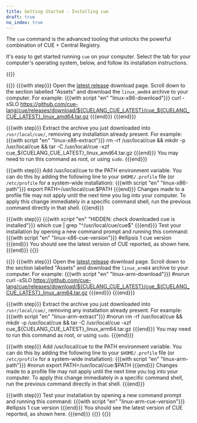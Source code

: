 ```yaml
---
title: Getting Started - Installing cue
draft: true
no_index: true
---
```


The `cue` command is the advanced tooling that unlocks the powerful combination
of CUE + Central Registry.

It's easy to get started running `cue` on your computer.
Select the tab for your computer's operating system, below, and follow its
installation instructions.

{{<tabs>}}

{{<tab name="Linux (x86-64)">}}
{{{with step}}}
Open the [latest release](https://github.com/cue-lang/cue/releases/latest)
download page.
Scroll down to the section labelled "Assets" and download the `linux_amd64`
archive to your computer. For example:
{{{with script "en" "linux-x86-download"}}}
curl -sSLO https://github.com/cue-lang/cue/releases/download/${CUELANG_CUE_LATEST}/cue_${CUELANG_CUE_LATEST}_linux_amd64.tar.gz
{{{end}}}
{{{end}}}

{{{with step}}}
Extract the archive you just downloaded into `/usr/local/cue/`, removing any
installation already present. For example:
{{{with script "en" "linux-x86-extract"}}}
rm -rf /usr/local/cue && mkdir -p /usr/local/cue && tar -C /usr/local/cue -xzf cue_${CUELANG_CUE_LATEST}_linux_amd64.tar.gz
{{{end}}}
You may need to run this command as root, or using `sudo`.
{{{end}}}

{{{with step}}}
Add /usr/local/cue to the PATH environment variable.
You can do this by adding the following line to your `$HOME/.profile` file (or
`/etc/profile` for a system-wide installation):
{{{with script "en" "linux-x86-path"}}}
export PATH=/usr/local/cue:$PATH
{{{end}}}
Changes made to a profile file may not apply until the next time you log into
your computer. To apply this change immediately in a specific command shell,
run the previous command directly in that shell.
{{{end}}}

{{{with step}}}
{{{with _script_ "en" "HIDDEN: check downloaded cue is installed"}}}
which cue | grep "^/usr/local/cue/cue$"
{{{end}}}
Test your installation by opening a new command prompt and running this command:
{{{with script "en" "linux-x86-cue-version"}}}
#ellipsis 1
cue version
{{{end}}}
You should see the latest version of CUE reported, as shown here.
{{{end}}}
{{</tab>}}

{{<tab name="Linux (ARM64)">}}
{{{with step}}}
Open the [latest release](https://github.com/cue-lang/cue/releases/latest)
download page.
Scroll down to the section labelled "Assets" and download the `linux_arm64`
archive to your computer. For example:
{{{with script "en" "linux-arm-download"}}}
#norun
curl -sSLO https://github.com/cue-lang/cue/releases/download/${CUELANG_CUE_LATEST}/cue_${CUELANG_CUE_LATEST}_linux_arm64.tar.gz
{{{end}}}
{{{end}}}

{{{with step}}}
Extract the archive you just downloaded into `/usr/local/cue/`, removing any
installation already present. For example:
{{{with script "en" "linux-arm-extract"}}}
#norun
rm -rf /usr/local/cue && mkdir -p /usr/local/cue && tar -C /usr/local/cue -xzf cue_${CUELANG_CUE_LATEST}_linux_arm64.tar.gz
{{{end}}}
You may need to run this command as root, or using `sudo`.
{{{end}}}

{{{with step}}}
Add /usr/local/cue to the PATH environment variable.
You can do this by adding the following line to your `$HOME/.profile` file (or
`/etc/profile` for a system-wide installation):
{{{with script "en" "linux-arm-path"}}}
#norun
export PATH=/usr/local/cue:$PATH
{{{end}}}
Changes made to a profile file may not apply until the next time you log into
your computer. To apply this change immediately in a specific command shell,
run the previous command directly in that shell.
{{{end}}}

{{{with step}}}
Test your installation by opening a new command prompt and running this command:
{{{with script "en" "linux-arm-cue-version"}}}
#ellipsis 1
cue version
{{{end}}}
You should see the latest version of CUE reported, as shown here.
{{{end}}}
{{</tab>}}
{{</tabs>}}

<!--
- [Installation on Linux, MacOS, or Windows Subsystem for Linux](#installation-on-linux-macos-or-windows-subsystem-for-linux)
- [Installation on Windows PowerShell](#installation-on-windows-powershell)

## Installation on Linux, MacOS, or Windows Subsystem for Linux

To install the `cue` command on a Linux, MacOS, or Windows Subsystem for Linux
(WSL) operating system, follow these instructions:


Here, we're using `curl` to download the correct files for installation on a
x86-64/AMD64 Linux computer, but you can use any download tool you like.
WSL can use either the Windows or Linux archive, but these instructions
demonstrate an installation using the Linux archive.

{{{with step}}}
Verify the downloaded file using its checksum in `checksums.txt`:
{{{with script "en" "verify"}}}
#norun
grep linux_amd64 checksums.txt | shasum -a 256 -c
{{{end}}}

This example is for our AMD64 Linux computer. If your computer is different
then modify the `grep` command to find the filename of the compressed archive
you downloaded.

If the verification fails and doesn't say your downloaded file is "OK" then **stop!**
[Get in touch](#TODO) with the team, and let us help make sure that the
security of your computer isn't at risk.
{{{end}}}

{{{with step}}}
Unpack the `cue` command from inside the compressed archive:
{{{with script "en" "unpack"}}}
#norun
tar xzf cue_${CUELANG_CUE_LATEST}_linux_amd64.tar.gz cue
{{{end}}}
{{{end}}}

{{{with step}}}
Move the `cue` command to a commonly-used directory for programs:
{{{with script "en" "mv"}}}
#norun
mkdir -p $HOME/bin/
mv cue $HOME/bin/
{{{end}}}
{{{end}}}

{{{with step}}}
Make sure the program directory is in your `PATH` setting so that you can
invoke `cue` from inside any directory:
{{{with script "en" "profile"}}}
#norun
echo 'export PATH=$HOME/bin:$PATH' >>$HOME/.profile
{{{end}}}
{{{end}}}

{{{with step}}}
Restart your terminal program to pick up the `PATH` setting changes, and check
you can run `cue` successfully:
{{{with script "en" "cue version"}}}
#norun
#This isn't a true test of the PATH changes, above, as they're a little fiddly to test inside the preprocessor.
#ellipsis 1
cue version
{{{end}}}
{{{end}}}

## Installation on Windows PowerShell

FIXME: I don't /think/ this can be written using PowerShell, given the
preprocessor's current facilities.

Idea: move to a more narrative:
- "download the file to your computer"
- "unpack the `cue.exe` file using your usual zip file program"
- ... style?

---

<! - -
These instructions are adapted from a ChatGPT response to the following prompt,
modified to match the presentation, style, and flow of the previous section:

  Please give me step by step instructions for a Windows computer running PowerShell, explaining:
  - how to download the zip file at
	https://github.com/cue-lang/cue/releases/download/v0.11.1/cue_v0.11.1_windows_amd64.zip
	that contains a command-line tool called "cue.exe"
  - how to download the "checksums.txt" file from
	https://github.com/cue-lang/cue/releases/download/v0.11.1/checksums.txt
    that contains the SHA256 checksum of several files including the zip file
  - how to check the SHA256 checksum of the downloaded zip file
  - how to unpack the "cue.exe" tool
  - how to persistently add the tool to the PowerShell's path setting so that
    "cue.exe" can be invoked from any directory.
- ->

To install the `cue.exe` command on a Windows computer using PowerShell, follow
these instructions:

{{{with step}}}
Open PowerShell by press Win+X and selecting "Windows Terminal" or "PowerShell".

You can also search for "PowerShell" in the Start menu.
{{{end}}}

{{{with step}}}
Open the [latest release](https://github.com/cue-lang/cue/releases/latest)
download page.

Fetch the zip file that's suitable for your computer, along with the
`checksums.txt` file:
```text { title="TERMINAL" type="terminal"  }
Invoke-WebRequest -Uri "https://github.com/cue-lang/cue/releases/download/${CUELANG_CUE_LATEST}/cue_${CUELANG_CUE_LATEST}_windows_amd64.zip" -OutFile "cue_${CUELANG_CUE_LATEST}_windows_amd64.zip"
Invoke-WebRequest -Uri "https://github.com/cue-lang/cue/releases/download/${CUELANG_CUE_LATEST}/checksums.txt" -OutFile "checksums.txt"
```

**FIXME: we can't get CUELANG_CUE_LATEST interpolation outside a real `script`
block; but when using script blocks (even marked with `#norun`) the parsing
fails on certain PowerShell commands - e.g. the checksum conditional in the
next step.**
{{{end}}}

{{{with step}}}
Verify the downloaded zip file using its checksum in `checksums.txt`:

```text { title="TERMINAL" type="terminal"  }
$checksum = Select-String -Path "checksums.txt" -Pattern "cue_${CUELANG_CUE_LATEST}_windows_amd64.zip" | ForEach-Object { $_.Line.Split(" ")[0] }
$fileChecksum = Get-FileHash -Path "cue_${CUELANG_CUE_LATEST}_windows_amd64.zip" -Algorithm SHA256 | Select-Object -ExpandProperty Hash
if ($fileChecksum -eq $checksum) {
    Write-Host "Checksum matches!"
} else {
    Write-Host "Checksum does not match!"
}
```

This example is for our AMD64 Windows computer. If your Windows computer has a
different architecture then modify both commands to reflect the name of the zip
file you downloaded.

If the verification fails and doesn't say your checksum matches then **stop!**
[Get in touch](#TODO) with the team, and let us help make sure that the
security of your computer isn't at risk.
{{{end}}}

{{{with step}}}
Unpack the `cue.exe` command from inside the zip file into a directory of your
choice.

Here, we choose the directory `C:\Tools`:

```text { title="TERMINAL" type="terminal"  }
mkdir C:\Tools
Expand-Archive -Path "cue_${CUELANG_CUE_LATEST}_windows_amd64.zip" -DestinationPath "C:\Tools"
Get-ChildItem "C:\Tools"
```

This example uses the `Expand-Archive` command, which extracts all the files
contained inside a zip file. The last command should list the `cue.exe` file,
along with some additional documentation files that you can safely delete.
{{{end}}}

{{{with step}}}
To make `cue.exe` accessible from any directory in PowerShell you need to add
its directory to the system’s PATH environment variable.

This example uses `C:\Tools` again, but you should update it to match the
directory you used in the previous step:
```text { title="TERMINAL" type="terminal"  }
[System.Environment]::SetEnvironmentVariable("Path", $env:Path + ";C:\Tools", [System.EnvironmentVariableTarget]::Machine)
```
{{{end}}}

{{{with _script_ "en" "HIDDEN: set up cue.exe"}}}
#norun
mkdir -p $HOME/bin
export PATH=$HOME/bin:$PATH
ln -s $HOME/bin/cue $HOME/bin/cue.exe
{{{end}}}
{{{with step}}}
Open a new PowerShell window to make sure the changes to the PATH have taken
effect.

In the new PowerShell session, run the following command to check if `cue.exe`
is accessible globally:
{{{with script "en" "windows cue version"}}}
#norun
#ellipsis 1
cue.exe version
{{{end}}}
{{{end}}}
-->
